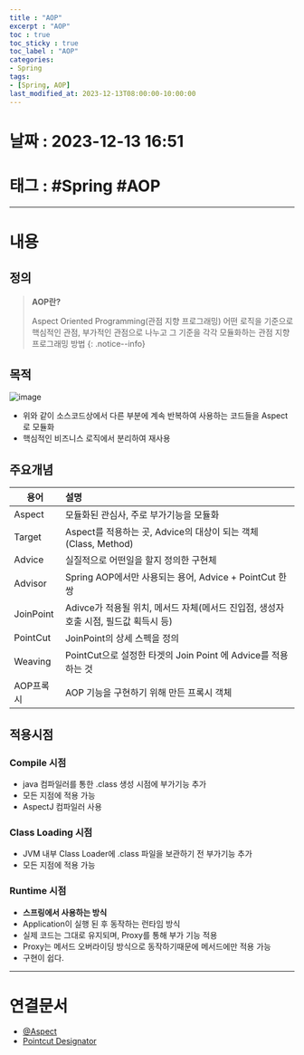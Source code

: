 ```yaml
---
title : "AOP"
excerpt : "AOP"
toc : true
toc_sticky : true
toc_label : "AOP"
categories:
- Spring
tags:
- [Spring, AOP]
last_modified_at: 2023-12-13T08:00:00-10:00:00
---
```


# 날짜 : 2023-12-13 16:51

# 태그 : #Spring #AOP 
---

# 내용

## 정의
> **AOP란?**
>
> Aspect Oriented Programming(관점 지향 프로그래밍)
> 어떤 로직을 기준으로 핵심적인 관점, 부가적인 관점으로 나누고 그 기준을 각각 모듈화하는 관점 지향 프로그래밍 방법
{: .notice--info}

## 목적
  
![image](../../assets/images/AOPConcept.png)
- 위와 같이 소스코드상에서 다른 부분에 계속 반복하여 사용하는 코드들을 Aspect로 모듈화
- 핵심적인 비즈니스 로직에서 분리하여 재사용

## 주요개념

| 용어      | 설명                                                                    |
| --------- |:----------------------------------------------------------------------- |
| Aspect    | 모듈화된 관심사, 주로 부가기능을 모듈화                                 |
| Target    | Aspect를 적용하는 곳, Advice의 대상이 되는 객체 (Class, Method)                                    |
| Advice    | 실질적으로 어떤일을 할지 정의한 구현체                                    |
| Advisor   | Spring AOP에서만 사용되는 용어, Advice + PointCut 한쌍                      |
| JoinPoint | Adivce가 적용될 위치, 메서드 자체(메서드 진입점, 생성자 호출 시점, 필드값 획득시 등) |
| PointCut  | JoinPoint의 상세 스펙을 정의                                            |
| Weaving   | PointCut으로 설정한 타겟의 Join Point 에 Advice를 적용하는 것           |
| AOP프록시 | AOP 기능을 구현하기 위해 만든 프록시 객체                               |

## 적용시점

### Compile 시점
- java 컴파일러를 통한 .class 생성 시점에 부가기능 추가
- 모든 지점에 적용 가능
- AspectJ 컴파일러 사용

### Class Loading 시점
- JVM 내부 Class Loader에 .class 파일을 보관하기 전 부가기능 추가
- 모든 지점에 적용 가능

### Runtime 시점
- **스프링에서 사용하는 방식**
- Application이 실행 된 후 동작하는 런타임 방식
- 실제 코드는 그대로 유지되며, Proxy를 통해 부가 기능 적용
- Proxy는 메서드 오버라이딩 방식으로 동작하기때문에 메서드에만 적용 가능
- 구현이 쉽다.

---

# 연결문서
- [@Aspect](../../aop/aop-@Aspect)
- [Pointcut Designator](../../spring/spring-Pointcut-Designator)